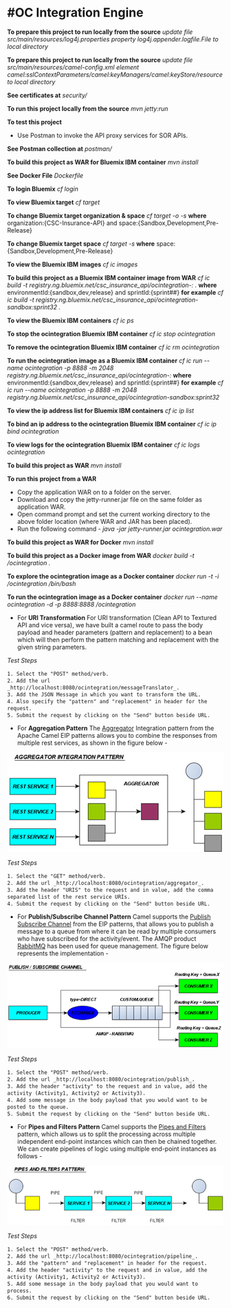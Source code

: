  #OC Integration Engine
=========================

**To prepare this project to run locally from the source**
_update file src/main/resources/log4j.properties property log4j.appender.logfile.File to local directory_

**To prepare this project to run locally from the source**
_update file src/main/resources/camel-config.xml element camel:sslContextParameters/camel:keyManagers/camel:keyStore/resource to local directory_

**See certificates at**
_security/_


**To run this project locally from the source**
_mvn jetty:run_

**To test this project**
* Use Postman to invoke the API proxy services for SOR APIs.

**See Postman collection at**
_postman/_


**To build this project as WAR for Bluemix IBM container**
_mvn install_

**See Docker File**
_Dockerfile_

**To login Bluemix**
_cf login_

**To view Bluemix target**
_cf target_

**To change Bluemix target organization & space**
_cf target -o <organization> -s <space>_
**where**
organization:{CSC-Insurance-API} and space:{Sandbox,Development,Pre-Release}

**To change Bluemix target space**
_cf target -s <space>_
**where**
space:{Sandbox,Development,Pre-Release}

**To view the Bluemix IBM images** 
_cf ic images_

**To build this project as a Bluemix IBM container image from WAR** 
_cf ic build -t registry.ng.bluemix.net/csc_insurance_api/ocintegration-<environmentId>:<sprintId> ._
**where**
environmentId:{sandbox,dev,release} and sprintId:{sprint##}
**for example**
_cf ic build -t registry.ng.bluemix.net/csc_insurance_api/ocintegration-sandbox:sprint32 ._

**To view the Bluemix IBM containers** 
_cf ic ps_

**To stop the ocintegration Bluemix IBM container** 
_cf ic stop ocintegration_

**To remove the ocintegration Bluemix IBM container** 
_cf ic rm ocintegration_

**To run the ocintegration image as a Bluemix IBM container** 
_cf ic run --name ocintegration -p 8888 -m 2048 registry.ng.bluemix.net/csc_insurance_api/ocintegration-<environmentId>:<sprintId>_
**where**
environmentId:{sandbox,dev,release} and sprintId:{sprint##}
**for example**
_cf ic run --name ocintegration -p 8888 -m 2048 registry.ng.bluemix.net/csc_insurance_api/ocintegration-sandbox:sprint32_

**To view the ip address list for Bluemix IBM containers** 
_cf ic ip list_

**To bind an ip address to the ocintegration Bluemix IBM container** 
_cf ic ip bind <ip-address> ocintegration_

**To view logs for the ocintegration Bluemix IBM container** 
_cf ic logs ocintegration_


**To build this project as WAR**
_mvn install_

**To run this project from a WAR** 
* Copy the application WAR on to a folder on the server.
* Download and copy the jetty-runner.jar file on the same folder as application WAR.
* Open command prompt and set the current working directory to the above folder location (where WAR and JAR has been placed).
* Run the following command - 
_java -jar jetty-runner.jar ocintegration.war_



**To build this project as WAR for Docker**
_mvn install_

**To build this project as a Docker image from WAR** 
_docker build -t <username>/ocintegration ._

**To explore the ocintegration image as a Docker container** 
_docker run -t -i <username>/ocintegration /bin/bash_

**To run the ocintegration image as a Docker container** 
_docker run --name ocintegration -d -p 8888:8888 <username>/ocintegration_


* For **URI Transformation**
For URI transformation (Clean API to Textured API and vice versa), we have built a camel route to pass the body payload and header parameters (pattern and replacement) to a bean which will then perform the pattern matching and replacement with the given string parameters.

*Test Steps*

	1. Select the "POST" method/verb.
	2. Add the url _http://localhost:8080/ocintegration/messageTranslator_.
	3. Add the JSON Message in which you want to transform the URL.
	4. Also specify the "pattern" and "replacement" in header for the request.
	5. Submit the request by clicking on the "Send" button beside URL.



* For **Aggregation Pattern**
The [Aggregator](http://camel.apache.org/aggregator.html) Integration pattern from the Apache Camel EIP patterns allows you to combine the responses from multiple rest services, as shown in the figure below -

![Aggregator Pattern](images/Aggregator.bmp)

*Test Steps*

	1. Select the "GET" method/verb.
	2. Add the url _http://localhost:8080/ocintegration/aggregator_.
	3. Add the header "URIS" to the request and in value, add the comma separated list of the rest service URIs.
	4. Submit the request by clicking on the "Send" button beside URL.


* For **Publish/Subscribe Channel Pattern**
Camel supports the [Publish Subscribe Channel](http://camel.apache.org/publish-subscribe-channel.html) from the EIP patterns, that allows you to publish a message to a queue from where it can be read by multiple consumers who have subscribed for the activity/event. The AMQP product [RabbitMQ](http://www.rabbitmq.com/) has been used for queue management. The figure below represents the implementation -
 
![Publish/Subscribe Channel Pattern](images/PubSub-channel.bmp)

*Test Steps*

	1. Select the "POST" method/verb.
	2. Add the url _http://localhost:8080/ocintegration/publish_.
	3. Add the header "activity" to the request and in value, add the activity (Activity1, Activity2 or Activity3).
	4. Add some message in the body payload that you would want to be posted to the queue.
	5. Submit the request by clicking on the "Send" button beside URL.


* For **Pipes and Filters Pattern**
Camel supports the [Pipes and Filters](http://camel.apache.org/pipes-and-filters.html) pattern, which allows us to split the processing across multiple independent end-point instances which can then be chained together. We can create pipelines of logic using multiple end-point instances as follows -

![Pipes and Filters Pattern](images/PipesAndFilters.bmp)

*Test Steps*

	1. Select the "POST" method/verb.
	2. Add the url _http://localhost:8080/ocintegration/pipeline_.
	3. Add the "pattern" and "replacement" in header for the request.
	4. Add the header "activity" to the request and in value, add the activity (Activity1, Activity2 or Activity3).
	5. Add some message in the body payload that you would want to process.
	6. Submit the request by clicking on the "Send" button beside URL.